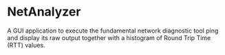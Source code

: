 # NetAnalyzer
A GUI application to execute the fundamental network diagnostic tool ping and display its raw output together with a histogram of Round Trip Time (RTT) values.
